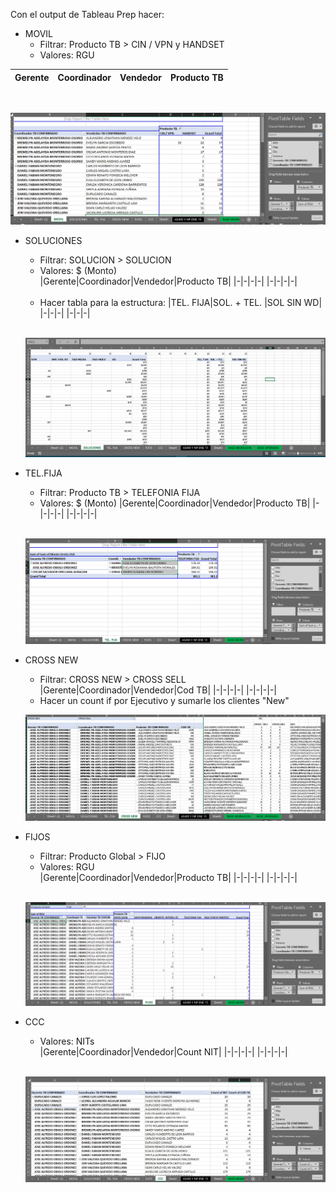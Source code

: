 Con el output de Tableau Prep hacer:

- MOVIL
  - Filtrar: Producto TB > CIN / VPN y HANDSET
  - Valores: RGU 
  
  
 |Gerente|Coordinador|Vendedor|Producto TB|
 |-|-|-|-| 
 <br/>

   ![MOVIL](https://github.com/slandaverde/misiones/blob/master/FINAL_MOVIL.png)

- SOLUCIONES
  - Filtrar: SOLUCION > SOLUCION
  - Valores: $ (Monto)    
      |Gerente|Coordinador|Vendedor|Producto TB|
      |-|-|-|-|
      |-|-|-|-| 
  <br/>

   - Hacer tabla para la estructura:
     |TEL. FIJA|SOL. + TEL. |SOL SIN WD|
     |-|-|-|
     |-|-|-| 
  <br/> 

   ![SOL](https://github.com/slandaverde/misiones/blob/master/FINAL_SOLUCIONES.png)
- TEL.FIJA
  - Filtrar: Producto TB > TELEFONIA FIJA
  - Valores: $ (Monto)
      |Gerente|Coordinador|Vendedor|Producto TB|
      |-|-|-|-| 
      |-|-|-|-|
  <br/>

  ![TF](https://github.com/slandaverde/misiones/blob/master/FINAL_TEL_FIJA.png)


- CROSS NEW
  - Filtrar: CROSS NEW > CROSS SELL  
    |Gerente|Coordinador|Vendedor|Cod TB|
    |-|-|-|-| 
    |-|-|-|-|
    <br/>
   - Hacer un count if por Ejecutivo y sumarle los clientes "New"

  ![cross](https://github.com/slandaverde/misiones/blob/master/FINAL_CROSS.png)

- FIJOS
  -  Filtrar: Producto Global > FIJO
  - Valores: RGU  
    |Gerente|Coordinador|Vendedor|Producto TB|
    |-|-|-|-| 
    |-|-|-|-|
  <br/>

  ![F](https://github.com/slandaverde/misiones/blob/master/FINAL_FIJOS.png)
- CCC
  - Valores: NITs  
    |Gerente|Coordinador|Vendedor|Count NIT|
    |-|-|-|-|
    |-|-|-|-| 
  <br/>

  ![ccc](https://github.com/slandaverde/misiones/blob/master/FINAL_CCC.png)
